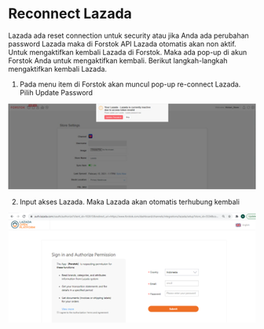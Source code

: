 # Reconnect Lazada

Lazada ada reset connection untuk security atau jika Anda ada perubahan password Lazada maka di Forstok API Lazada otomatis akan non aktif. Untuk mengaktifkan kembali Lazada di Forstok. Maka ada pop-up di akun Forstok Anda untuk mengaktifkan kembali. Berikut langkah-langkah mengaktifkan kembali Lazada.

1. Pada menu item di Forstok akan muncul pop-up re-connect Lazada. Pilih Update Password

![](../../.gitbook/assets/image%20%28217%29.png)

2. Input akses Lazada. Maka Lazada akan otomatis terhubung kembali

![](../../.gitbook/assets/image%20%2826%29.png)

